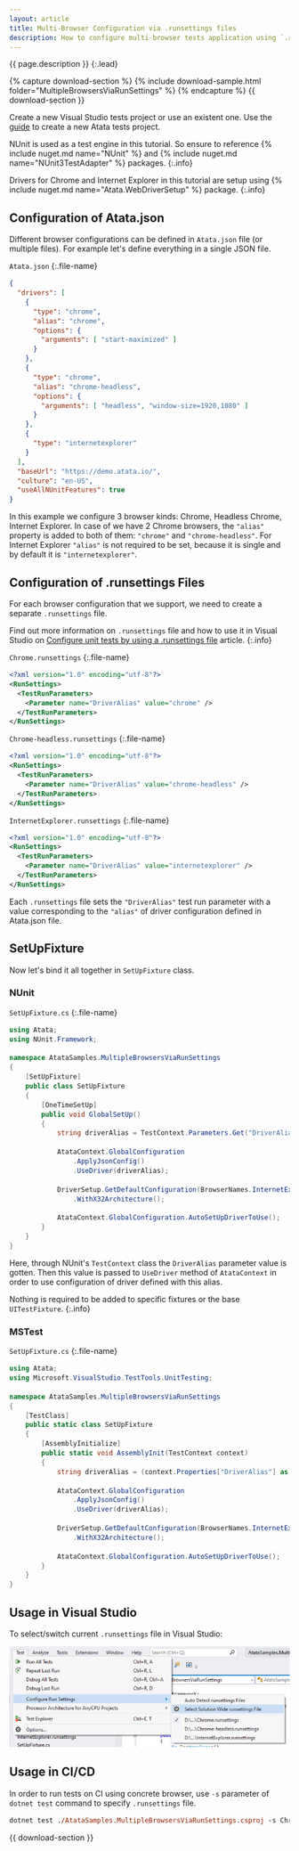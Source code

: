 ```yaml
---
layout: article
title: Multi-Browser Configuration via .runsettings files
description: How to configure multi-browser tests application using `.runsettings` files.
---
```


{{ page.description }}
{:.lead}

{% capture download-section %}
{% include download-sample.html folder="MultipleBrowsersViaRunSettings" %}
{% endcapture %}
{{ download-section }}

Create a new Visual Studio tests project or use an existent one.
Use the [guide](/getting-started/#installation) to create a new Atata tests project.

NUnit is used as a test engine in this tutorial.
So ensure to reference {% include nuget.md name="NUnit" %} and {% include nuget.md name="NUnit3TestAdapter" %} packages.
{:.info}

Drivers for Chrome and Internet Explorer in this tutorial are setup
using {% include nuget.md name="Atata.WebDriverSetup" %} package.
{:.info}

## Configuration of Atata.json

Different browser configurations can be defined in `Atata.json` file (or multiple files).
For example let's define everything in a single JSON file.

`Atata.json`
{:.file-name}

```json
{
  "drivers": [
    {
      "type": "chrome",
      "alias": "chrome",
      "options": {
        "arguments": [ "start-maximized" ]
      }
    },
    {
      "type": "chrome",
      "alias": "chrome-headless",
      "options": {
        "arguments": [ "headless", "window-size=1920,1080" ]
      }
    },
    {
      "type": "internetexplorer"
    }
  ],
  "baseUrl": "https://demo.atata.io/",
  "culture": "en-US",
  "useAllNUnitFeatures": true
}
```

In this example we configure 3 browser kinds: Chrome, Headless Chrome, Internet Explorer.
In case of we have 2 Chrome browsers, the `"alias"` property is added to both of them: `"chrome"` and `"chrome-headless"`.
For Internet Explorer `"alias"` is not required to be set, because it is single and by default it is `"internetexplorer"`.

## Configuration of .runsettings Files

For each browser configuration that we support, we need to create a separate `.runsettings` file.

Find out more information on `.runsettings` file and how to use it in Visual Studio on
[Configure unit tests by using a .runsettings file](https://docs.microsoft.com/en-us/visualstudio/test/configure-unit-tests-by-using-a-dot-runsettings-file?view=vs-2019) article.
{:.info}

`Chrome.runsettings`
{:.file-name}

```xml
<?xml version="1.0" encoding="utf-8"?>
<RunSettings>
  <TestRunParameters>
    <Parameter name="DriverAlias" value="chrome" />
  </TestRunParameters>
</RunSettings>
```

`Chrome-headless.runsettings`
{:.file-name}

```xml
<?xml version="1.0" encoding="utf-8"?>
<RunSettings>
  <TestRunParameters>
    <Parameter name="DriverAlias" value="chrome-headless" />
  </TestRunParameters>
</RunSettings>
```

`InternetExplorer.runsettings`
{:.file-name}

```xml
<?xml version="1.0" encoding="utf-8"?>
<RunSettings>
  <TestRunParameters>
    <Parameter name="DriverAlias" value="internetexplorer" />
  </TestRunParameters>
</RunSettings>
```

Each `.runsettings` file sets the `"DriverAlias"` test run parameter with a value
corresponding to the `"alias"` of driver configuration defined in Atata.json file.

## SetUpFixture

Now let's bind it all together in `SetUpFixture` class.

### NUnit

`SetUpFixture.cs`
{:.file-name}

```cs
using Atata;
using NUnit.Framework;

namespace AtataSamples.MultipleBrowsersViaRunSettings
{
    [SetUpFixture]
    public class SetUpFixture
    {
        [OneTimeSetUp]
        public void GlobalSetUp()
        {
            string driverAlias = TestContext.Parameters.Get("DriverAlias", DriverAliases.Chrome);

            AtataContext.GlobalConfiguration
                .ApplyJsonConfig()
                .UseDriver(driverAlias);

            DriverSetup.GetDefaultConfiguration(BrowserNames.InternetExplorer)
                .WithX32Architecture();

            AtataContext.GlobalConfiguration.AutoSetUpDriverToUse();
        }
    }
}
```

Here, through NUnit's `TestContext` class the `DriverAlias` parameter value is gotten.
Then this value is passed to `UseDriver` method of `AtataContext` in order to use configuration of driver defined with this alias.

Nothing is required to be added to specific fixtures or the base `UITestFixture`.
{:.info}

### MSTest

`SetUpFixture.cs`
{:.file-name}

```cs
using Atata;
using Microsoft.VisualStudio.TestTools.UnitTesting;

namespace AtataSamples.MultipleBrowsersViaRunSettings
{
    [TestClass]
    public static class SetUpFixture
    {
        [AssemblyInitialize]
        public static void AssemblyInit(TestContext context)
        {
            string driverAlias = (context.Properties["DriverAlias"] as string) ?? DriverAliases.Chrome;

            AtataContext.GlobalConfiguration
                .ApplyJsonConfig()
                .UseDriver(driverAlias);

            DriverSetup.GetDefaultConfiguration(BrowserNames.InternetExplorer)
                .WithX32Architecture();

            AtataContext.GlobalConfiguration.AutoSetUpDriverToUse();
        }
    }
}
```

## Usage in Visual Studio

To select/switch current `.runsettings` file in Visual Studio:

![Visual Studio: Select .runsettings file](visual-studio-select-runsettings-file.png)

## Usage in CI/CD

In order to run tests on CI using concrete browser, use `-s` parameter of `dotnet test` command to specify `.runsettings` file.

```ps
dotnet test ./AtataSamples.MultipleBrowsersViaRunSettings.csproj -s Chrome-headless.runsettings
```

{{ download-section }}